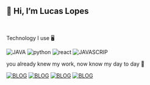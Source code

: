 ## 👋 Hi, I’m Lucas Lopes  ##

<br>

 Technology I use 🖥️

<div style="dispaly: inline_block"> 
<img aling="center" alt="JAVA" src="https://img.shields.io/badge/Java-ED8B00?style=for-the-badge&logo=java&logoColor=white"/>
<img aling="center" alt="python" src="https://img.shields.io/badge/Python-14354C?style=for-the-badge&logo=python&logoColor=white"/>
<img aling="center" alt="react" src="https://img.shields.io/badge/React-20232A?style=for-the-badge&logo=react&logoColor=61DAFB">
<img aling="center" alt="JAVASCRIP" src="https://img.shields.io/badge/JavaScript-F7DF1E?style=for-the-badge&logo=javascript&logoColor=black">
</div>


 you already knew my work, now know my day to day 🫶
 

[![BLOG](https://img.shields.io/badge/LinkedIn-0077B5?style=for-the-badge&logo=linkedin&logoColor=white)](https://www.linkedin.com/in/lucas-honorato-lopes-997374215/)
[![BLOG](https://img.shields.io/badge/YouTube-FF0000?style=for-the-badge&logo=youtube&logoColor=white)](https://www.youtube.com/channel/UC1ZZpjnwYJPmeu4XhS8Nlag/videos)
[![BLOG](https://img.shields.io/badge/Instagram-E4405F?style=for-the-badge&logo=instagram&logoColor=white)](https://www.instagram.com/lucaslopes003/)
[![BLOG](https://img.shields.io/badge/TikTok-000000?style=for-the-badge&logo=tiktok&logoColor=white)](---7)



